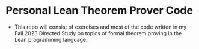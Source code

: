 # Personal Lean Theorem Prover Code

- This repo will consist of exercises and most of the code written in my Fall 2023 Directed Study on topics of formal theorem proving in the Lean programming language.
